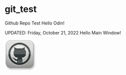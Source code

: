 # git_test
Github Repo Test
Hello Odin! 

UPDATED: Friday, October 21, 2022
Hello Main Window!

<img src="img/github-3d-logo.png" alt="Github 3d Logo" width="100px">